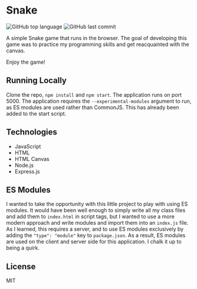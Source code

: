 # Snake
![GitHub top language](https://img.shields.io/github/languages/top/michaelacook/snake)
![GitHub last commit](https://img.shields.io/github/last-commit/michaelacook/snake)

A simple Snake game that runs in the browser. The goal of developing this game was to practice my programming skills and get reacquainted with the canvas.

Enjoy the game!

## Running Locally 
Clone the repo, `npm install` and `npm start`. The application runs on port 5000. The application requires the `--experimental-modules` argument to run, as ES modules are used rather than CommonJS. This has already been added to the start script.

## Technologies 
- JavaScript 
- HTML 
- HTML Canvas 
- Node.js 
- Express.js 

## ES Modules 
I wanted to take the opportunity with this little project to play with using ES modules. It would have been well enough to simply write all my class files and add them to `index.html` in script tags, but I wanted to use a more modern approach and write modules and import them into an `index.js` file. As I learned, this requires a server, and to use ES modules exclusively by adding the `"type": "module"` key to `package.json`. As a result, ES modules are used on the client and server side for this application. I chalk it up to being a quirk.

## License

MIT
